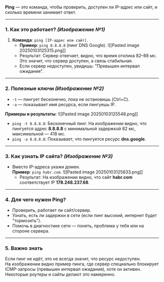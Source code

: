 **Ping** — это команда, чтобы проверить, доступен ли IP-адрес или сайт, и сколько времени занимает ответ.

---

### **1. Как это работает?** _(Изображение №1)_

1. **Команда**: `ping [IP-адрес или сайт]`.
    - **Пример**: `ping 8.8.8.8` (пинг DNS Google).
    ![[Pasted image 20250103125315.png]]
    - Результат: Сервер отвечает, видно, что время отклика 82–88 мс. Это значит, что сервер доступен, а связь стабильная.
    - Если сервер недоступен, увидишь: "Превышен интервал ожидания".

---

### **2. Полезные ключи** _(Изображение №2)_

- `-t` — пингует бесконечно, пока не остановишь (Ctrl+C).
- `-a` — показывает имя ресурса, если пингуешь IP.

**Примеры и результаты**:
![[Pasted image 20250103125548.png]]
- `ping -t 8.8.8.8`: Бесконечный пинг. На изображении видно, что пингуется адрес **8.8.8.8** с минимальной задержкой 82 мс, максимальной — 418 мс.
- `ping -a 8.8.8.8`: Показывает, что пингуется ресурс **dns.google**.

---

### **3. Как узнать IP сайта?** _(Изображение №3)_

- Вместо IP-адреса укажи домен.  
    **Пример**: `ping habr.com`.
    ![[Pasted image 20250103125633.png]]
    - Результат: На изображении видно, что сайт **habr.com** соответствует IP **178.248.237.68**.

---

### **4. Для чего нужен Ping?**

- Проверить, работает ли сайт/сервер.
- Узнать, есть ли задержки в сети (если пинг высокий, интернет будет "тормозить").
- Помочь в диагностике сети — понять, проблема у тебя или на стороне сервера.

---

### **5. Важно знать**

Если пинг не идёт, это не всегда значит, что ресурс недоступен.  
На изображении видно пример пинга, где сервер специально блокирует ICMP-запросы (превышен интервал ожидания), хотя он активен. Некоторые роутеры и сайты делают это намеренно.